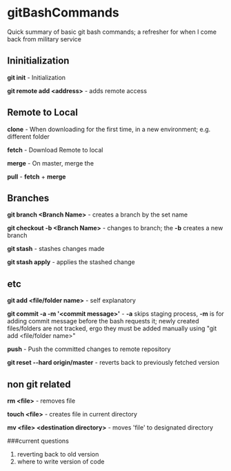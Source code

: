 # gitBashCommands
Quick summary of basic git bash commands; a refresher for when I come back from military service

## Ininitialization
**git init** - Initialization

**git remote add &lt;address&gt;** - adds remote access

## Remote to Local
**clone** - When downloading for the first time, in a new environment; e.g. different folder

**fetch** - Download Remote to local

**merge** - On master, merge the 

**pull** - **fetch** + **merge** 

## Branches
**git branch &lt;Branch Name&gt;** - creates a branch by the set name

**git checkout -b &lt;Branch Name&gt;** - changes to branch; the **-b** creates a new branch

**git stash** - stashes changes made

**git stash apply** - applies the stashed change

## etc
**git add &lt;file/folder name&gt;** - self explanatory

**git commit -a -m '&lt;commit message&gt;'** - **-a** skips staging process, **-m** is for adding commit message before the bash requests it; newly created files/folders are not tracked, ergo they must be added manually using "git add &lt;file/folder name&gt;"

**push** - Push the committed changes to remote repository

**git reset --hard origin/master** - reverts back to previously fetched version

## non git related
**rm &lt;file&gt;** - removes file

**touch &lt;file&gt;** - creates file in current directory

**mv &lt;file&gt; &lt;destination directory&gt;** - moves 'file' to designated directory

###current questions
1. reverting back to old version
2. where to write version of code